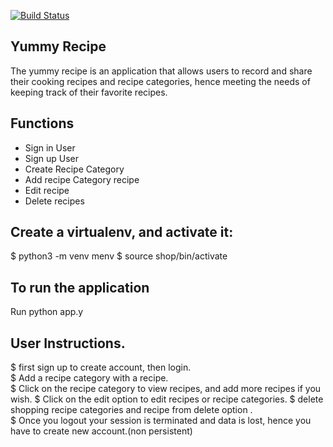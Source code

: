 [![Build Status](https://travis-ci.org/serubirikenny/YummyRecipe.svg?branch=master)](https://travis-ci.org/serubirikenny/YummyRecipe)

## Yummy Recipe 

The yummy recipe is an application that allows users to record and share their cooking recipes and recipe categories, hence meeting the needs of keeping track of their favorite recipes.

## Functions

- Sign in User
- Sign up User
- Create Recipe Category
- Add recipe Category recipe
- Edit recipe
- Delete recipes

## Create a virtualenv, and activate it:

$ python3 -m venv menv 
$ source shop/bin/activate

## To run the application
Run python app.y

## User Instructions.
$ first sign up to create account, then login.   
$ Add a recipe category with a recipe.   
$ Click on the recipe category to view recipes, and add more recipes if you wish.
$ Click on the edit option to edit recipes or recipe categories.
$ delete shopping recipe categories and recipe from delete option .  
$ Once you logout your session is terminated and data is lost, hence you have to create new account.(non persistent)  

